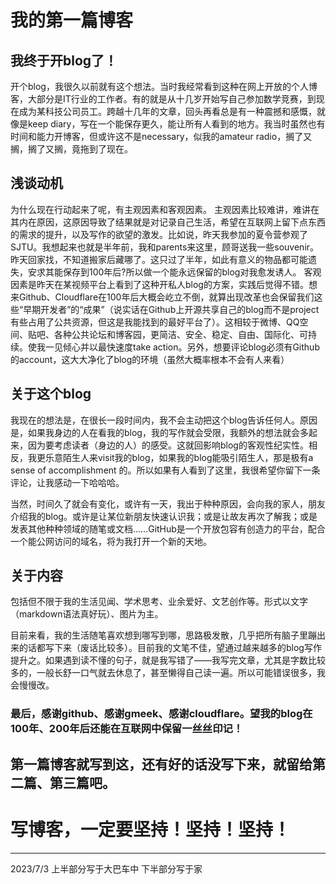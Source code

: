 # 我的第一篇博客
## 我终于开blog了！

开个blog，我很久以前就有这个想法。当时我经常看到这种在网上开放的个人博客，大部分是IT行业的工作者。有的就是从十几岁开始写自己参加数学竞赛，到现在成为某科技公司员工。跨越十几年的文章，回头再看总是有一种震撼和感慨，就像是keep diary，写在一个能保存更久，能让所有人看到的地方。我当时虽然也有时间和能力开博客，但或许这不是necessary，似我的amateur radio，搁了又搁，搁了又搁，竟拖到了现在。
## 浅谈动机

为什么现在行动起来了呢，有主观因素和客观因素。
主观因素比较难讲，难讲在其内在原因，这原因导致了结果就是对记录自己生活，希望在互联网上留下点东西的需求的提升，以及写作的欲望的激发。比如说，昨天我参加的夏令营参观了SJTU。我想起来也就是半年前，我和parents来这里，顾哥送我一些souvenir。昨天回家找，不知道搬家后藏哪了。这只过了半年，如此有意义的物品都可能遗失，安求其能保存到100年后?所以做一个能永远保留的blog对我愈发诱人。
客观因素是昨天在某视频平台上看到了这种开私人blog的方案，实践后觉得不错。想来Github、Cloudflare在100年后大概会屹立不倒，就算出现改革也会保留我们这些“早期开发者”的“成果”（说实话在Github上开源共享自己的blog而不是project有些占用了公共资源，但这是我能找到的最好平台了）。这相较于微博、QQ空间、贴吧、各种公共论坛和博客园，更简洁、安全、稳定、自由、国际化、可持续。使我一见倾心并以最快速度take action。另外，想要评论blog必须有Github的account，这大大净化了blog的环境（虽然大概率根本不会有人来看）
## 关于这个blog

我现在的想法是，在很长一段时间内，我不会主动把这个blog告诉任何人。原因是，如果我身边的人在看我的blog，我的写作就会受限，我额外的想法就会多起来，因为要考虑读者（身边的人）的感受。这就回影响blog的客观性纪实性。相反，我更乐意陌生人来visit我的blog，如果我的blog能吸引陌生人，那是极有a sense of accomplishment 的。所以如果有人看到了这里，我很希望你留下一条评论，让我感动一下哈哈哈。

当然，时间久了就会有变化，或许有一天，我出于种种原因，会向我的家人，朋友介绍我的blog。或许是让某位新朋友快速认识我；或是让故友再次了解我；或是发表其他种种领域的随笔或文档……GitHub是一个开放包容有创造力的平台，配合一个能公网访问的域名，将为我打开一个新的天地。
## 关于内容

包括但不限于我的生活见闻、学术思考、业余爱好、文艺创作等。形式以文字（markdown语法真好玩）、图片为主。

目前来看，我的生活随笔喜欢想到哪写到哪，思路极发散，几乎把所有脑子里蹦出来的话都写下来（废话比较多）。目前我的文笔不佳，望通过越来越多的blog写作提升之。如果遇到读不懂的句子，就是我写错了——我写完文章，尤其是字数比较多的，一般长舒一口气就去休息了，甚至懒得自己读一遍。所以可能错误很多，我会慢慢改。

### 最后，感谢github、感谢gmeek、感谢cloudflare。望我的blog在100年、200年后还能在互联网中保留一丝丝印记！
## 第一篇博客就写到这，还有好的话没写下来，就留给第二篇、第三篇吧。
# 写博客，一定要坚持！坚持！坚持！
***
2023/7/3
上半部分写于大巴车中 下半部分写于家